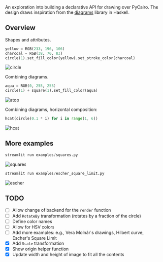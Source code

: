 An exploration into building a declarative API for drawing over PyCairo.
The design draws inspiration from the [diagrams](https://diagrams.github.io/) library in Haskell.

## Overview

Shapes and attributes.

```python
yellow = RGB(233, 196, 106)
charcoal = RGB(38, 70, 83)
circle(1).set_fill_color(yellow).set_stroke_color(charcoal)
```
![circle](https://github.com/danoneata/pydiagrams/blob/master/examples/circle.png)

Combining diagrams.

```python
aqua = RGB(0, 255, 255)
circle(1) + square(1).set_fill_color(aqua)
```
![atop](https://github.com/danoneata/pydiagrams/blob/master/examples/atop.png)

Combining diagrams, horizontal composition:

```python
hcat(circle(0.1 * i) for i in range(1, 6))
```
![hcat](https://github.com/danoneata/pydiagrams/blob/master/examples/hcat.png)

## More examples

```python
streamlit run examples/squares.py
```

![squares](https://github.com/danoneata/pydiagrams/blob/master/examples/squares.png)

```python
streamlit run examples/escher_square_limit.py
```

![escher](https://github.com/danoneata/pydiagrams/blob/master/examples/escher_square_limit.png)

## TODO

- [ ] Allow change of backend for the `render` function
- [ ] Add `RotateBy` transformation (rotates by a fraction of the circle)
- [ ] Define color names
- [ ] Allow for HSV colors
- [ ] Add more examples: e.g., Vera Molnár's drawings, Hilbert curve, Escher's Square Limit
- [x] Add `Scale` transformation
- [x] Show origin helper function
- [x] Update width and height of image to fit all the contents

